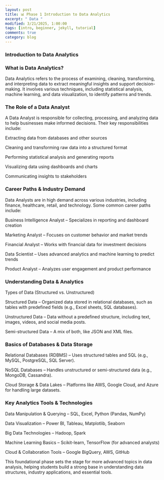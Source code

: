 ```yaml
---
layout: post
title: 📊 Phase 1 Introduction to Data Analytics 
excerpt: " Data "
modified: 3/21/2025, 1:00:00
tags: [intro, beginner, jekyll, tutorial]
comments: true
category: blog
---
```




### Introduction to Data Analytics

### What is Data Analytics?

Data Analytics refers to the process of examining, cleaning, transforming, and interpreting data to extract meaningful insights and support decision-making. It involves various techniques, including statistical analysis, machine learning, and data visualization, to identify patterns and trends.

### The Role of a Data Analyst

A Data Analyst is responsible for collecting, processing, and analyzing data to help businesses make informed decisions. Their key responsibilities include:

Extracting data from databases and other sources

Cleaning and transforming raw data into a structured format

Performing statistical analysis and generating reports

Visualizing data using dashboards and charts

Communicating insights to stakeholders

### Career Paths & Industry Demand

Data Analysts are in high demand across various industries, including finance, healthcare, retail, and technology. Some common career paths include:

Business Intelligence Analyst – Specializes in reporting and dashboard creation

Marketing Analyst – Focuses on customer behavior and market trends

Financial Analyst – Works with financial data for investment decisions

Data Scientist – Uses advanced analytics and machine learning to predict trends

Product Analyst – Analyzes user engagement and product performance

### Understanding Data & Analytics

Types of Data (Structured vs. Unstructured)

Structured Data – Organized data stored in relational databases, such as tables with predefined fields (e.g., Excel sheets, SQL databases).

Unstructured Data – Data without a predefined structure, including text, images, videos, and social media posts.

Semi-structured Data – A mix of both, like JSON and XML files.

### Basics of Databases & Data Storage

Relational Databases (RDBMS) – Uses structured tables and SQL (e.g., MySQL, PostgreSQL, SQL Server).

NoSQL Databases – Handles unstructured or semi-structured data (e.g., MongoDB, Cassandra).

Cloud Storage & Data Lakes – Platforms like AWS, Google Cloud, and Azure for handling large datasets.

### Key Analytics Tools & Technologies

Data Manipulation & Querying – SQL, Excel, Python (Pandas, NumPy)

Data Visualization – Power BI, Tableau, Matplotlib, Seaborn

Big Data Technologies – Hadoop, Spark

Machine Learning Basics – Scikit-learn, TensorFlow (for advanced analysts)

Cloud & Collaboration Tools – Google BigQuery, AWS, GitHub

This foundational phase sets the stage for more advanced topics in data analysis, helping students build a strong base in understanding data structures, industry applications, and essential tools.
